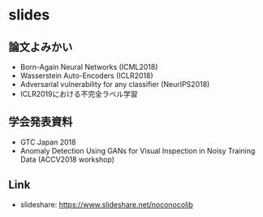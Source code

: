 # slides
## 論文よみかい
* Born-Again Neural Networks (ICML2018)
* Wasserstein Auto-Encoders (ICLR2018)
* Adversarial vulnerability for any classifier (NeurIPS2018)
* ICLR2019における不完全ラベル学習

## 学会発表資料
* GTC Japan 2018
* Anomaly Detection Using GANs for Visual Inspection in Noisy Training Data (ACCV2018 workshop)

## Link
* slideshare: https://www.slideshare.net/noconocolib
